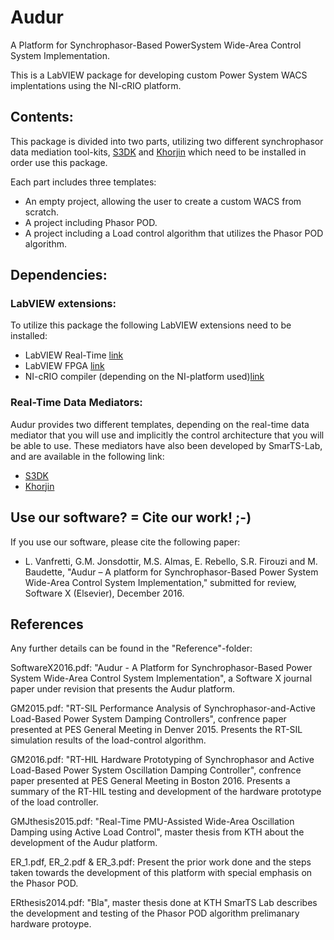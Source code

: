 # Audur
A Platform for Synchrophasor-Based PowerSystem Wide-Area Control System Implementation.

This is a LabVIEW package for developing custom Power System WACS implentations using the NI-cRIO platform.

## Contents:
This package is divided into two parts, utilizing two different synchrophasor data mediation tool-kits, [S3DK](https://github.com/SmarTS-Lab-Parapluie/S3DK) and [Khorjin](https://github.com/SmarTS-Lab-Parapluie/Khorjin-IEC61850-90-5) 
which need to be installed in order use this package.

Each part includes three templates:
  - An empty project, allowing the user to create a custom WACS from scratch.
  - A project including Phasor POD.
  - A project including a Load control algorithm that utilizes the Phasor POD algorithm.
  
## Dependencies:
### LabVIEW extensions:
To utilize this package the following LabVIEW extensions need to be installed:
- LabVIEW Real-Time [link](http://www.ni.com/labview/realtime/)
- LabVIEW FPGA [link](http://www.ni.com/labview/fpga/)
- NI-cRIO compiler (depending on the NI-platform used)[link](http://www.ni.com/white-paper/9381/en/)

### Real-Time Data Mediators:
Audur provides two different templates, depending on the real-time data mediator that you will use and implicitly the control architecture that you will be able to use. These mediators have also been developed by SmarTS-Lab, and are available in the following link:
  - [S3DK](https://github.com/SmarTS-Lab-Parapluie/S3DK)
  - [Khorjin](https://github.com/SmarTS-Lab-Parapluie/Khorjin-IEC61850-90-5) 

## Use our software? = Cite our work! ;-)
If you use our software, please cite the following paper: 
  -  L. Vanfretti, G.M. Jonsdottir, M.S. Almas, E. Rebello, S.R. Firouzi and M. Baudette, "Audur – A platform for Synchrophasor-Based Power System Wide-Area Control System Implementation," submitted for review, Software X (Elsevier), December 2016.

## References
Any further details can be found in the "Reference"-folder:

SoftwareX2016.pdf: "Audur - A Platform for Synchrophasor-Based Power System Wide-Area Control System Implementation", a Software X journal paper under revision that presents the Audur platform.

GM2015.pdf: "RT-SIL Performance Analysis of Synchrophasor-and-Active Load-Based Power System Damping Controllers", confrence paper presented at PES General Meeting in Denver 2015. Presents the RT-SIL simulation results of the load-control algorithm.

GM2016.pdf: "RT-HIL Hardware Prototyping of Synchrophasor and Active Load-Based Power System Oscillation Damping Controller", confrence paper presented at PES General Meeting in Boston 2016. Presents a summary of the RT-HIL testing and development of the hardware prototype of the load controller.

GMJthesis2015.pdf: "Real-Time PMU-Assisted Wide-Area Oscillation Damping using Active Load Control", master thesis from KTH about the development of the Audur platform.

ER_1.pdf, ER_2.pdf & ER_3.pdf: Present the prior work done and the steps taken towards the development of this platform with special emphasis on the Phasor POD.

ERthesis2014.pdf: "Bla", master thesis done at KTH SmarTS Lab describes the development and testing of the Phasor POD algorithm prelimanary hardware protoype.
